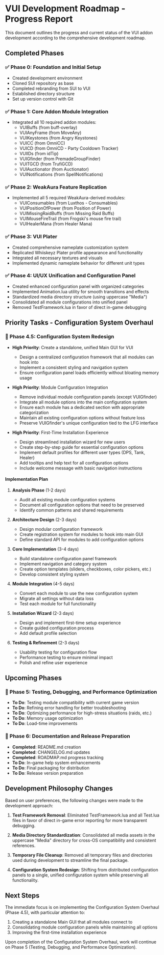# VUI Development Roadmap - Progress Report

This document outlines the progress and current status of the VUI addon development according to the comprehensive development roadmap.

## Completed Phases

### ✅ Phase 0: Foundation and Initial Setup
- Created development environment
- Cloned SUI repository as base
- Completed rebranding from SUI to VUI
- Established directory structure
- Set up version control with Git

### ✅ Phase 1: Core Addon Module Integration
- Integrated all 10 required addon modules:
  - VUIBuffs (from buff-overlay)
  - VUIAnyFrame (from MoveAny)
  - VUIKeystones (from Angry Keystones)
  - VUICC (from OmniCC)
  - VUICD (from OmniCD - Party Cooldown Tracker)
  - VUIIDs (from idTip)
  - VUIGfinder (from PremadeGroupFinder)
  - VUITGCD (from TrufiGCD)
  - VUIAuctionator (from Auctionator)
  - VUINotifications (from SpellNotifications)

### ✅ Phase 2: WeakAura Feature Replication
- Implemented all 5 required WeakAura-derived modules:
  - VUIConsumables (from Luxthos - Consumables)
  - VUIPositionOfPower (from Position of Power)
  - VUIMissingRaidBuffs (from Missing Raid Buffs)
  - VUIMouseFireTrail (from Frogski's mouse fire trail)
  - VUIHealerMana (from Healer Mana)

### ✅ Phase 3: VUI Plater
- Created comprehensive nameplate customization system
- Replicated Whiiskeyz Plater profile appearance and functionality
- Integrated all necessary textures and visuals
- Implemented dynamic nameplate behavior for different unit types

### ✅ Phase 4: UI/UX Unification and Configuration Panel
- Created enhanced configuration panel with organized categories
- Implemented Animation.lua utility for smooth transitions and effects
- Standardized media directory structure (using uppercase "Media")
- Consolidated all module configurations into unified panel
- Removed TestFramework.lua in favor of direct in-game debugging

## Priority Tasks - Configuration System Overhaul

### 🔴 Phase 4.5: Configuration System Redesign
- **High Priority**: Create a standalone, unified Main GUI for VUI
  - Design a centralized configuration framework that all modules can hook into
  - Implement a consistent styling and navigation system
  - Ensure configuration panel loads efficiently without bloating memory usage
  
- **High Priority**: Module Configuration Integration
  - Remove individual module configuration panels (except VUIGfinder)
  - Integrate all module options into the main configuration system
  - Ensure each module has a dedicated section with appropriate categorization
  - Maintain all existing configuration options without feature loss
  - Preserve VUIGfinder's unique configuration tied to the LFG interface
  
- **High Priority**: First-Time Installation Experience
  - Design streamlined installation wizard for new users
  - Create step-by-step guide for essential configuration options
  - Implement default profiles for different user types (DPS, Tank, Healer)
  - Add tooltips and help text for all configuration options
  - Include welcome message with basic navigation instructions

#### Implementation Plan
1. **Analysis Phase** (1-2 days)
   - Audit all existing module configuration systems
   - Document all configuration options that need to be preserved
   - Identify common patterns and shared requirements

2. **Architecture Design** (2-3 days)
   - Design modular configuration framework
   - Create registration system for modules to hook into main GUI
   - Define standard API for modules to add configuration options

3. **Core Implementation** (3-4 days)
   - Build standalone configuration panel framework
   - Implement navigation and category system
   - Create option templates (sliders, checkboxes, color pickers, etc.)
   - Develop consistent styling system

4. **Module Integration** (4-5 days)
   - Convert each module to use the new configuration system
   - Migrate all settings without data loss
   - Test each module for full functionality

5. **Installation Wizard** (2-3 days)
   - Design and implement first-time setup experience
   - Create guided configuration process
   - Add default profile selection

6. **Testing & Refinement** (2-3 days)
   - Usability testing for configuration flow
   - Performance testing to ensure minimal impact
   - Polish and refine user experience

## Upcoming Phases

### 🔄 Phase 5: Testing, Debugging, and Performance Optimization
- **To Do**: Testing module compatibility with current game version
- **To Do**: Refining error handling for better troubleshooting
- **To Do**: Optimizing performance for high-stress situations (raids, etc.)
- **To Do**: Memory usage optimization
- **To Do**: Load-time improvements

### 🔄 Phase 6: Documentation and Release Preparation
- **Completed**: README.md creation
- **Completed**: CHANGELOG.md updates
- **Completed**: ROADMAP.md progress tracking
- **To Do**: In-game help system enhancements
- **To Do**: Final packaging for distribution
- **To Do**: Release version preparation

## Development Philosophy Changes

Based on user preferences, the following changes were made to the development approach:

1. **Test Framework Removal**: Eliminated TestFramework.lua and all Test.lua files in favor of direct in-game error reporting for more transparent debugging.

2. **Media Directory Standardization**: Consolidated all media assets in the uppercase "Media" directory for cross-OS compatibility and consistent references.

3. **Temporary File Cleanup**: Removed all temporary files and directories used during development to streamline the final package.

4. **Configuration System Redesign**: Shifting from distributed configuration panels to a single, unified configuration system while preserving all functionality.

## Next Steps

The immediate focus is on implementing the Configuration System Overhaul (Phase 4.5), with particular attention to:

1. Creating a standalone Main GUI that all modules connect to
2. Consolidating module configuration panels while maintaining all options
3. Improving the first-time installation experience

Upon completion of the Configuration System Overhaul, work will continue on Phase 5 (Testing, Debugging, and Performance Optimization).